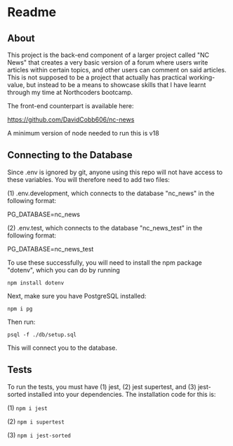 # Readme

## About

This project is the back-end component of a larger project called "NC News" that creates a very basic version of a forum where users write articles within certain topics, and other users can comment on said articles. This is not supposed to be a project that actually has practical working-value, but instead to be a means to showcase skills that I have learnt through my time at Northcoders bootcamp.

The front-end counterpart is available here:

https://github.com/DavidCobb606/nc-news

A minimum version of node needed to run this is v18

## Connecting to the Database

Since .env is ignored by git, anyone using this repo will not have access to these variables. You will therefore need to add two files:

(1) .env.development, which connects to the database "nc_news" in the following format:

PG_DATABASE=nc_news

(2) .env.test, which connects to the database "nc_news_test" in the following format:

PG_DATABASE=nc_news_test

To use these successfully, you will need to install the npm package "dotenv", which you can do by running 

```npm install dotenv```

Next, make sure you have PostgreSQL installed:

```npm i pg```

Then run:

```psql -f ./db/setup.sql ```

This will connect you to the database. 

## Tests

To run the tests, you must have (1) jest, (2) jest supertest, and (3) jest-sorted installed into your dependencies. The installation code for this is:

(1) ```npm i jest ```

(2) ```npm i supertest```

(3) ```npm i jest-sorted ```





